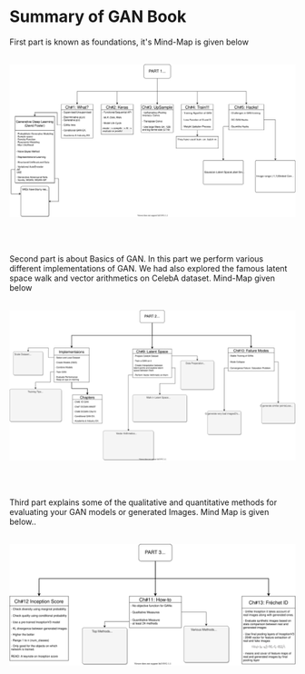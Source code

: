# Summary of GAN Book

First part is known as foundations, it's Mind-Map is given below
<br><br>

![Alt text](https://raw.githubusercontent.com/m3sibti/python_snippets/master/DataScience/files/gan_book_1_p01.svg)

<br><br>

Second part is about Basics of GAN. In this part we perform various different implementations of GAN. We had also explored the famous latent space walk and vector arithmetics on CelebA dataset. Mind-Map given below
<br><br>

![Alt text](https://raw.githubusercontent.com/m3sibti/python_snippets/master/DataScience/files/gan_book_1_p02.svg)

<br><br>

Third part explains some of the qualitative and quantitative methods for evaluating your GAN models or generated Images. Mind Map is given below..
<br><br>

![Alt text](https://raw.githubusercontent.com/m3sibti/python_snippets/master/DataScience/files/gan_book_1_p03.svg)

<br><br>
